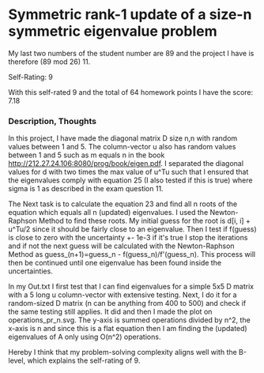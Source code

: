 # Symmetric rank-1 update of a size-n symmetric eigenvalue problem

My last two numbers of the student number are 89 and the project I have is therefore (89 mod 26) 11.


Self-Rating: 9 

With this self-rated 9 and the total of 64 homework points I have the score: 7.18

### Description, Thoughts 

In this project, I have made the diagonal matrix D size n,n with random values between 1 and 5. The column-vector u also has random values between 1 and 5 such as m equals n in the book http://212.27.24.106:8080/prog/book/eigen.pdf. I separated the diagonal values for d with two times the max value of u^Tu such that I ensured that the eigenvalues comply with equation 25 (I also tested if this is true) where sigma is 1 as described in the exam question 11. 

The Next task is to calculate the equation 23 and find all n roots of the equation which equals all n (updated) eigenvalues. I used the Newton-Raphson Method to find these roots. My initial guess for the root is d[i, i] + u^Tu/2 since it should be fairly close to an eigenvalue. Then I test if f(guess) is close to zero with the uncertainty +- 1e-3 if it's true I stop the iterations and if not the next guess will be calculated with the Newton-Raphson Method as guess_(n+1)=guess_n - f(guess_n)/f'(guess_n). This process will then be continued until one eigenvalue has been found inside the uncertainties. 

In my Out.txt I first test that I can find eigenvalues for a simple 5x5 D matrix with a 5 long u column-vector with extensive testing. Next, I do it for a random-sized D matrix (n can be anything from 400 to 500) and check if the same testing still applies. It did and then I made the plot on operations_pr_n.svg. The y-axis is summed operations divided by n^2, the x-axis is n and since this is a flat equation then I am finding the (updated) eigenvalues of A only using O(n^2) operations.

Hereby I think that my problem-solving complexity aligns well with the B-level, which explains the self-rating of 9. 
